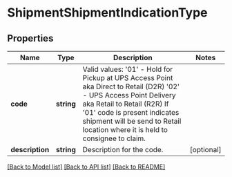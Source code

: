 # ShipmentShipmentIndicationType

## Properties
Name | Type | Description | Notes
------------ | ------------- | ------------- | -------------
**code** | **string** | Valid values:  &#x27;01&#x27; - Hold for Pickup at UPS Access Point aka Direct to Retail (D2R) &#x27;02&#x27; - UPS Access Point Delivery aka Retail to Retail (R2R)  If &#x27;01&#x27; code is present indicates shipment will be send to Retail location where it is held to consignee to claim. | 
**description** | **string** | Description for the code. | [optional] 

[[Back to Model list]](../../README.md#documentation-for-models) [[Back to API list]](../../README.md#documentation-for-api-endpoints) [[Back to README]](../../README.md)

